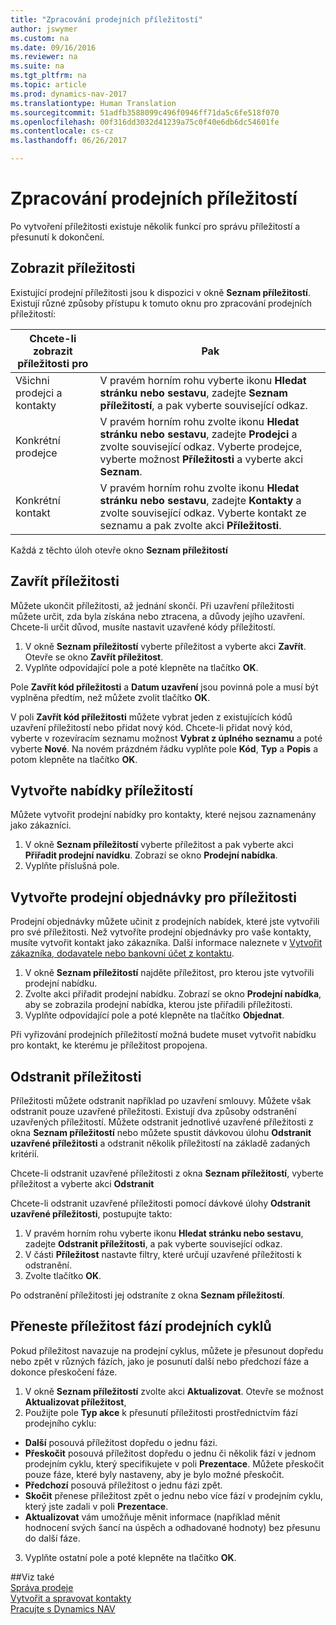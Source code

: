 ```yaml
---
title: "Zpracování prodejních příležitostí"
author: jswymer
ms.custom: na
ms.date: 09/16/2016
ms.reviewer: na
ms.suite: na
ms.tgt_pltfrm: na
ms.topic: article
ms.prod: dynamics-nav-2017
ms.translationtype: Human Translation
ms.sourcegitcommit: 51adfb3588099c496f0946ff71da5c6fe518f070
ms.openlocfilehash: 00f316dd3032d41239a75c0f40e6db6dc54601fe
ms.contentlocale: cs-cz
ms.lasthandoff: 06/26/2017

---
```

# <a name="processing-sales-opportunities"></a>Zpracování prodejních příležitostí
Po vytvoření příležitosti existuje několik funkcí pro správu příležitostí a přesunutí k dokončení.

## <a name="view-opportunities"></a>Zobrazit příležitosti
Existující prodejní příležitosti jsou k dispozici v okně **Seznam příležitostí**. Existují různé způsoby přístupu k tomuto oknu pro zpracování prodejních příležitostí:

|Chcete-li zobrazit příležitosti pro |Pak |
|--------------------------|-----|
|Všichni prodejci a kontakty|V pravém horním rohu vyberte ikonu **Hledat stránku nebo sestavu**, zadejte **Seznam příležitostí**, a pak vyberte související odkaz.|
|Konkrétní prodejce|V pravém horním rohu zvolte ikonu **Hledat stránku nebo sestavu**, zadejte **Prodejci** a zvolte související odkaz. Vyberte prodejce, vyberte možnost **Příležitosti** a vyberte akci **Seznam**.|
|Konkrétní kontakt|V pravém horním rohu zvolte ikonu **Hledat stránku nebo sestavu**, zadejte **Kontakty** a zvolte související odkaz. Vyberte kontakt ze seznamu a pak zvolte akci **Příležitosti**.|

Každá z těchto úloh otevře okno **Seznam příležitostí** 

## <a name="close-opportunities"></a>Zavřít příležitosti
Můžete ukončit příležitosti, až jednání skončí. Při uzavření příležitosti můžete určit, zda byla získána nebo ztracena, a důvody jejího uzavření. Chcete-li určit důvod, musíte nastavit uzavřené kódy příležitostí.

1. V okně **Seznam příležitostí** vyberte příležitost a vyberte akci **Zavřít**. Otevře se okno **Zavřít příležitost**.
2. Vyplňte odpovídající pole a poté klepněte na tlačítko **OK**.

  Pole **Zavřít kód příležitosti** a **Datum uzavření** jsou povinná pole a musí být vyplněna předtím, než můžete zvolit tlačítko **OK**.

  V poli **Zavřít kód příležitosti** můžete vybrat jeden z existujících kódů uzavření příležitostí nebo přidat nový kód. Chcete-li přidat nový kód, vyberte v rozevíracím seznamu možnost **Vybrat z úplného seznamu** a poté vyberte **Nové**. Na novém prázdném řádku vyplňte pole **Kód**, **Typ** a **Popis** a potom klepněte na tlačítko **OK**.

## <a name="create-quotes-for-opportunities"></a>Vytvořte nabídky příležitostí
Můžete vytvořit prodejní nabídky pro kontakty, které nejsou zaznamenány jako zákazníci.

1. V okně **Seznam příležitostí** vyberte příležitost a pak vyberte akci **Přiřadit prodejní navídku**. Zobrazí se okno **Prodejní nabídka**.
2. Vyplňte příslušná pole.

## <a name="create-sales-orders-for-opportunities"></a>Vytvořte prodejní objednávky pro příležitosti
Prodejní objednávky můžete učinit z prodejních nabídek, které jste vytvořili pro své příležitosti. Než vytvoříte prodejní objednávky pro vaše kontakty, musíte vytvořit kontakt jako zákazníka. Další informace naleznete v [Vytvořit zákazníka, dodavatele nebo bankovní účet z kontaktu](marketing-how-create-contacts-new-customers-vendors-bank-accounts.md).

1. V okně **Seznam příležitostí** najděte příležitost, pro kterou jste vytvořili prodejní nabídku.
2. Zvolte akci přiřadit prodejní nabídku. Zobrazí se okno **Prodejní nabídka**, aby se zobrazila prodejní nabídka, kterou jste přiřadili příležitosti.
3. Vyplňte odpovídající pole a poté klepněte na tlačítko **Objednat**.

Při vyřizování prodejních příležitostí možná budete muset vytvořit nabídku pro kontakt, ke kterému je příležitost propojena.

## <a name="delete-opportunities"></a>Odstranit příležitosti
Příležitosti můžete odstranit například po uzavření smlouvy. Můžete však odstranit pouze uzavřené příležitosti. Existují dva způsoby odstranění uzavřených příležitostí. Můžete odstranit jednotlivé uzavřené příležitosti z okna **Seznam příležitostí** nebo můžete spustit dávkovou úlohu **Odstranit uzavřené příležitosti** a odstranit několik příležitostí na základě zadaných kritérií.

Chcete-li odstranit uzavřené příležitosti z okna **Seznam příležitostí**, vyberte příležitost a vyberte akci **Odstranit** 

Chcete-li odstranit uzavřené příležitosti pomocí dávkové úlohy **Odstranit uzavřené příležitosti**, postupujte takto:

1. V pravém horním rohu vyberte ikonu **Hledat stránku nebo sestavu**, zadejte **Odstranit příležitosti**, a pak vyberte související odkaz.
2. V části **Příležitost** nastavte filtry, které určují uzavřené příležitosti k odstranění.
3. Zvolte tlačítko **OK**.

Po odstranění příležitosti jej odstraníte z okna **Seznam příležitostí**.

## <a name="move-an-opportunity-through-sales-cycle-stages"></a>Přeneste příležitost fází prodejních cyklů
Pokud příležitost navazuje na prodejní cyklus, můžete je přesunout dopředu nebo zpět v různých fázích, jako je posunutí další nebo předchozí fáze a dokonce přeskočení fáze.

1. V okně **Seznam příležitostí** zvolte akci **Aktualizovat**. Otevře se možnost **Aktualizovat příležitost**,
2. Použijte pole **Typ akce** k přesunutí příležitosti prostřednictvím fází prodejního cyklu:
  * **Další** posouvá příležitost dopředu o jednu fázi.
  * **Přeskočit** posouvá příležitost dopředu o jednu či několik fází v jednom prodejním cyklu, který specifikujete v poli **Prezentace**. Můžete přeskočit pouze fáze, které byly nastaveny, aby je bylo možné přeskočit.
  * **Předchozí** posouvá příležitost o jednu fázi zpět.
  * **Skočit** přenese příležitost zpět o jednu nebo více fází v prodejním cyklu, který jste zadali v poli **Prezentace**.
  * **Aktualizovat** vám umožňuje měnit informace (například měnit hodnocení svých šancí na úspěch a odhadované hodnoty) bez přesunu do další fáze.
3. Vyplňte ostatní pole a poté klepněte na tlačítko **OK**.

##<a name="see-also"></a>Viz také  
[Správa prodeje](sales-manage-sales.md)  
[Vytvořit a spravovat kontakty](marketing-contacts.md)  
[Pracujte s Dynamics NAV](ui-work-product.md)

